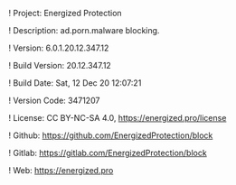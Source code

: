 ! Project: Energized Protection

! Description: ad.porn.malware blocking.

! Version: 6.0.1.20.12.347.12

! Build Version: 20.12.347.12

! Build Date: Sat, 12 Dec 20 12:07:21

! Version Code: 3471207

! License: CC BY-NC-SA 4.0, https://energized.pro/license

! Github: https://github.com/EnergizedProtection/block

! Gitlab: https://gitlab.com/EnergizedProtection/block


! Web: https://energized.pro
